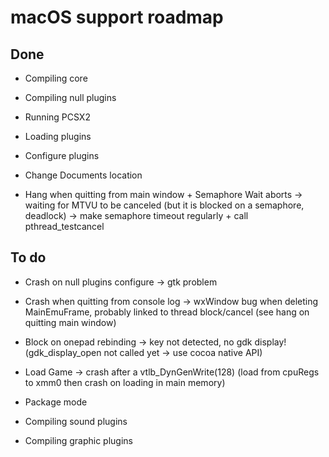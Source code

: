 # macOS support roadmap

## Done

 - Compiling core
 - Compiling null plugins
 - Running PCSX2
 - Loading plugins
 - Configure plugins
 - Change Documents location

 - Hang when quitting from main window + Semaphore Wait aborts -> waiting for MTVU to be canceled (but it is blocked on a semaphore, deadlock) -> make semaphore timeout regularly + call pthread_testcancel

## To do

 - Crash on null plugins configure -> gtk problem
 - Crash when quitting from console log -> wxWindow bug when deleting MainEmuFrame, probably linked to thread block/cancel (see hang on quitting main window)
 - Block on onepad rebinding -> key not detected, no gdk display! (gdk_display_open not called yet -> use cocoa native API)
 - Load Game -> crash after a vtlb_DynGenWrite(128) (load from cpuRegs to xmm0 then crash on loading in main memory)

 - Package mode
 - Compiling sound plugins

 - Compiling graphic plugins
